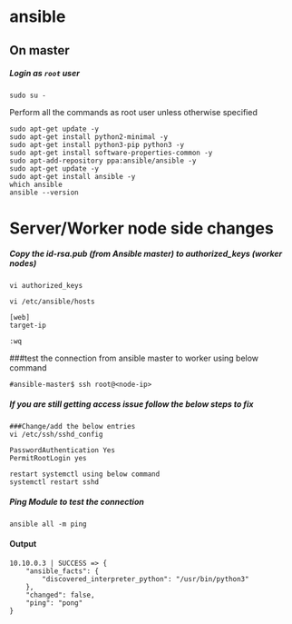 # ansible

## On  master
##### Login as `root` user
```
sudo su -
```
Perform all the commands as root user unless otherwise specified

```
sudo apt-get update -y
sudo apt-get install python2-minimal -y
sudo apt-get install python3-pip python3 -y
sudo apt-get install software-properties-common -y
sudo apt-add-repository ppa:ansible/ansible -y
sudo apt-get update -y
sudo apt-get install ansible -y
which ansible
ansible --version

```


# Server/Worker node side changes
##### Copy the id-rsa.pub (from Ansible master) to authorized_keys (worker nodes)
```
vi authorized_keys

```
```
vi /etc/ansible/hosts

[web]
target-ip

:wq
```

###test the connection from ansible master to worker using below command
```
#ansible-master$ ssh root@<node-ip>

```
##### If you are still getting access issue follow the below steps to fix
```
###Change/add the below entries 
vi /etc/ssh/sshd_config 
 
PasswordAuthentication Yes
PermitRootLogin yes
```
```
restart systemctl using below command
systemctl restart sshd
```

##### Ping Module to test the connection 
```
ansible all -m ping
```
#### Output 

```
10.10.0.3 | SUCCESS => {
    "ansible_facts": {
        "discovered_interpreter_python": "/usr/bin/python3"
    }, 
    "changed": false, 
    "ping": "pong"
}
```



